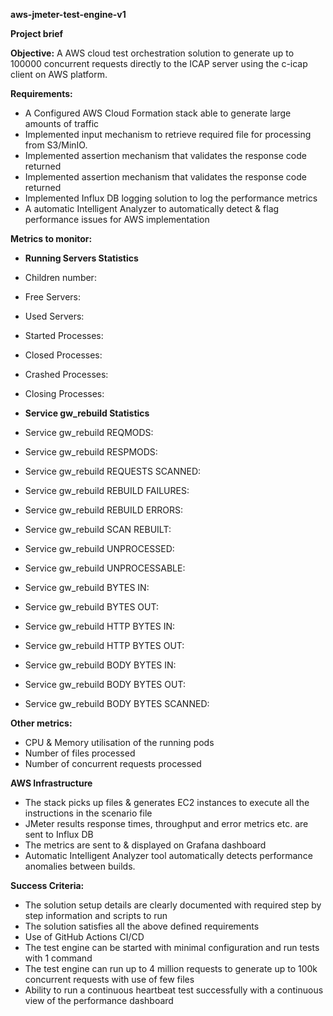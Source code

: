 **aws-jmeter-test-engine-v1**

**Project brief**

**Objective:** A AWS cloud test orchestration solution to generate up to 100000 concurrent requests directly to the ICAP server using the c-icap client on AWS platform.

**Requirements:**

- A Configured AWS Cloud Formation stack able to generate large amounts of traffic
- Implemented input mechanism to retrieve required file for processing from S3/MinIO.
- Implemented assertion mechanism that validates the response code returned
- Implemented assertion mechanism that validates the response code returned
- Implemented Influx DB logging solution to log the performance metrics
- A automatic Intelligent Analyzer to automatically detect & flag performance issues for AWS implementation

**Metrics to monitor:**

- **Running Servers Statistics**

- Children number:
- Free Servers:
- Used Servers:
- Started Processes:
- Closed Processes:
- Crashed Processes:
- Closing Processes:

- **Service gw\_rebuild Statistics**

- Service gw\_rebuild REQMODS:
- Service gw\_rebuild RESPMODS:
- Service gw\_rebuild REQUESTS SCANNED:
- Service gw\_rebuild REBUILD FAILURES:
- Service gw\_rebuild REBUILD ERRORS:
- Service gw\_rebuild SCAN REBUILT:
- Service gw\_rebuild UNPROCESSED:
- Service gw\_rebuild UNPROCESSABLE:
- Service gw\_rebuild BYTES IN:
- Service gw\_rebuild BYTES OUT:
- Service gw\_rebuild HTTP BYTES IN:
- Service gw\_rebuild HTTP BYTES OUT:
- Service gw\_rebuild BODY BYTES IN:
- Service gw\_rebuild BODY BYTES OUT:
- Service gw\_rebuild BODY BYTES SCANNED:

**Other metrics:**

- CPU &amp; Memory utilisation of the running pods
- Number of files processed
- Number of concurrent requests processed

**AWS Infrastructure**

- The stack picks up files & generates EC2 instances to execute all the instructions in the scenario file
- JMeter results response times, throughput and error metrics etc. are sent to Influx DB
- The metrics are sent to & displayed on Grafana dashboard
- Automatic Intelligent Analyzer tool automatically detects performance anomalies between builds.

**Success Criteria:**

- The solution setup details are clearly documented with required step by step information and scripts to run
- The solution satisfies all the above defined requirements
- Use of GitHub Actions CI/CD
- The test engine can be started with minimal configuration and run tests with 1 command
- The test engine can run up to 4 million requests to generate up to 100k concurrent requests with use of few files
- Ability to run a continuous heartbeat test successfully with a continuous view of the performance dashboard

